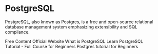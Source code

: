 <DedicatedRoadmap
  href='/postgresql-dba'
  title='PostgreSQL DBA Roadmap'
  description='Click to check the detailed PostgreSQL DBA Roadmap.'
/>

# PostgreSQL

PostgreSQL, also known as Postgres, is a free and open-source relational database management system emphasizing extensibility and SQL compliance.

<ResourceGroupTitle>Free Content</ResourceGroupTitle>
<BadgeLink badgeText='Official Website' colorScheme="red" href='https://www.postgresql.org/'>Official Website</BadgeLink>
<BadgeLink badgeText='Read' colorScheme="yellow" href='https://www.geeksforgeeks.org/what-is-postgresql-introduction/'>What is PostgreSQL</BadgeLink>
<BadgeLink badgeText='Watch' href='https://www.youtube.com/watch?v=qw--VYLpxG4'>Learn PostgreSQL Tutorial - Full Course for Beginners</BadgeLink>
<BadgeLink badgeText='Watch' href='https://www.youtube.com/watch?v=eMIxuk0nOkU'>Postgres tutorial for Beginners</BadgeLink>
